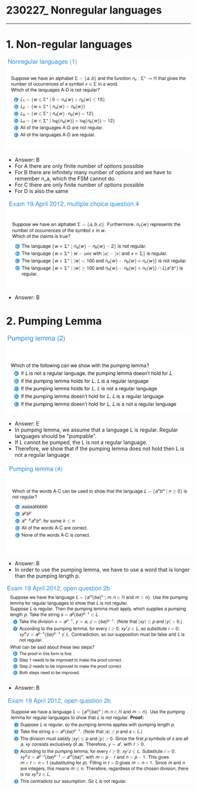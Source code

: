 # 230227_ Nonregular languages

---

# 1. Non-regular languages
![img_18.png](img_18.png)

- Answer: B
- For A there are only finite number of options possible
- For B there are infinitely many number of options and we have to remember n_a, which the FSM cannot do.
- For C there are only finite number of options possible
- For D is also the same

![img_19.png](img_19.png)

- Answer: B

# 2. Pumping Lemma
![img_20.png](img_20.png)

- Answer: E
- In pumping lemma, we assume that a language L is regular. Regular languages should be "pumpable".
- If L cannot be pumped, the L is not a regular language.
- Therefore, we show that if the pumping lemma does not hold then L is not a regular language

![img_21.png](img_21.png)

- Answer: B
- In order to use the pumping lemma, we have to use a word that is longer than the pumping length p.

![img_22.png](img_22.png)

- Answer: B

![img_23.png](img_23.png)